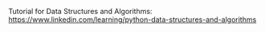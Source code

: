 Tutorial for Data Structures and Algorithms: https://www.linkedin.com/learning/python-data-structures-and-algorithms